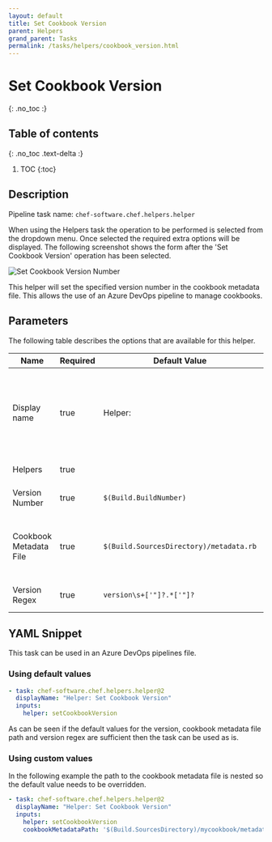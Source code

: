 ```yaml
---
layout: default
title: Set Cookbook Version
parent: Helpers
grand_parent: Tasks
permalink: /tasks/helpers/cookbook_version.html
---
```


# Set Cookbook Version
{: .no_toc :}

## Table of contents
{: .no_toc .text-delta :}

1. TOC
{:toc}

## Description

Pipeline task name: `chef-software.chef.helpers.helper`

When using the Helpers task the operation to be performed is selected from the dropdown menu. Once selected the required extra options will be displayed. The following screenshot shows the form after the 'Set Cookbook Version' operation has been selected.

![Set Cookbook Version Number](../images/helper_set_cookbook_version.png)

This helper will set the specified version number in the cookbook metadata file. This allows the use of an Azure DevOps pipeline to manage cookbooks.

## Parameters

The following table describes the options that are available for this helper.

| Name | Required | Default Value | Description | YAML Input name |
|---|---|---|---|---|
| Display name | true | Helper: | The name of the task which will be shown in the pipeline. This will take on the nae of the helper that has been chosen, e.g. `Helper: setCookbookVersion` | |
| Helpers | true | | A list of the helpers that can be used | `helper` |
| Version Number | true | `$(Build.BuildNumber)` | The version that the cookbook should be set to | `cookbookVersionNumber` |
| Cookbook Metadata File | true | `$(Build.SourcesDirectory)/metadata.rb` | Path to the cookbook metadata file in which the version number should be set | `cookbookMetadataPath` |
| Version Regex | true | `version\s+['"]?.*['"]?` | Regular expression to use to perform the replacement | `cookbookVersionRegex` |

## YAML Snippet

This task can be used in an Azure DevOps pipelines file.

### Using default values

```yaml
- task: chef-software.chef.helpers.helper@2
  displayName: "Helper: Set Cookbook Version"
  inputs:
    helper: setCookbookVersion
```

As can be seen if the default values for the version, cookbook metadata file path and version regex are sufficient then the task can be used as is.

### Using custom values

In the following example the path to the cookbook metadata file is nested so the default value needs to be overridden.

```yaml
- task: chef-software.chef.helpers.helper@2
  displayName: "Helper: Set Cookbook Version"
  inputs:
    helper: setCookbookVersion
    cookbookMetadataPath: '$(Build.SourcesDirectory)/mycookbook/metadata.rb'
```